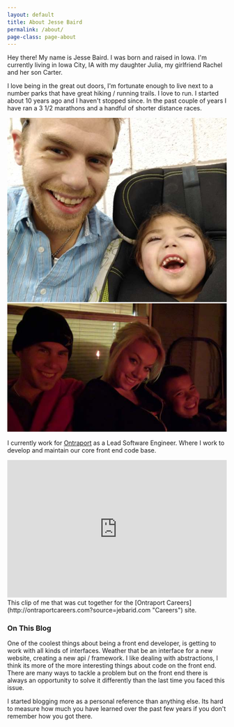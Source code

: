 ```yaml
---
layout: default
title: About Jesse Baird 
permalink: /about/
page-class: page-about
---
```


Hey there! My name is Jesse Baird. I was born and raised in Iowa. I'm currently living in Iowa City, IA with my daughter Julia, my girlfriend Rachel and her son Carter. 

I love being in the great out doors, I'm fortunate enough to live next to a number parks that have great hiking / running trails. I love to run. I started about 10 years ago and I haven't stopped since. In the past couple of years I have ran a 3 1/2 marathons and a handful of shorter distance races.

<img alt="Jesse and his daughter Julia" src="/media/jesse-and-julia.jpg">


<img alt="Rachel, Cater and I" src="/media/jesse-rachel-carter.jpg">


I currently work for [Ontraport](http://go.ontraport.net/t?orid=576117&opid=45") as a Lead Software Engineer. Where I work to develop and maintain our core front end code base.

<iframe width="100%" height="315" src="http://www.youtube.com/embed/d_XgTTgzOHg" frameborder="0" allowfullscreen></iframe>
This clip of me that was cut together for the [Ontraport Careers](http://ontraportcareers.com?source=jebarid.com "Careers") site.





### On This Blog

One of the coolest things about being a front end developer, is getting to work with all kinds of interfaces. Weather that be an interface for a new website, creating a new api / framework. I like dealing with abstractions, I think its more of the more interesting things about code on the front end. There are many ways to tackle a problem but on the front end there is always an opportunity to solve it differently than the last time you faced this issue.

I started blogging more as a personal reference than anything else. Its hard to measure how much you have learned over the past few years if you don't remember how you got there.
